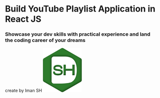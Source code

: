 # Build  YouTube Playlist Application in React JS


### Showcase your dev skills with practical experience and land the coding career of your dreams
create by Iman SH 
<img src="https://github.com/iman-shahinnezhad/react-youtube-video-playlist/blob/main/src/assets/sh.png?raw=true" width="128"/>

